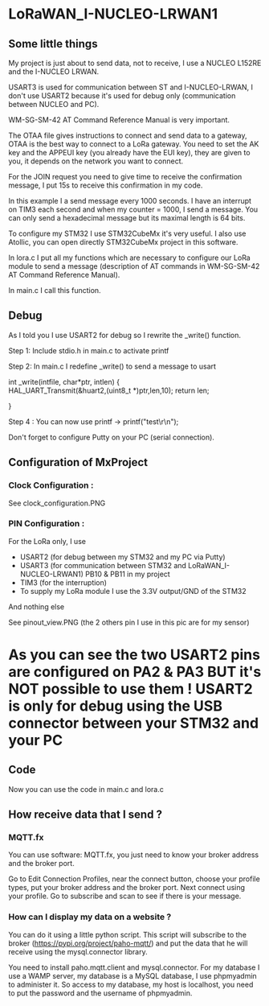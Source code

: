 # LoRaWAN_I-NUCLEO-LRWAN1

## Some little things

My project is just about to send data, not to receive, I use a NUCLEO L152RE and the I-NUCLEO LRWAN.

USART3 is used for communication between ST and I-NUCLEO-LRWAN, I don't use USART2 because it's used for debug only (communication between NUCLEO and PC).

WM-SG-SM-42 AT Command Reference Manual is very important.

The OTAA file gives instructions to connect and send data to a gateway, OTAA is the best way to connect to a LoRa gateway.
You need to set the AK key and the APPEUI key (you already have the EUI key), they are given to you, it depends on the network you want to connect. 

For the JOIN request you need to give time to receive the confirmation message, I put 15s to receive this confirmation in my code.

In this example I a send message every 1000 seconds. I have an interrupt on TIM3 each second and when my counter = 1000, I send a message. You can only send a hexadecimal message but its maximal length is 64 bits.

To configure my STM32 I use STM32CubeMx it's very useful. I also use Atollic, you can open directly STM32CubeMx project in this software.

In lora.c I put all my functions which are necessary to configure our LoRa module to send a message (description of AT commands in WM-SG-SM-42 AT Command Reference Manual).

In main.c I call this function.

## Debug

As I told you I use USART2 for debug so I rewrite the _write() function.

Step 1: 
        Include stdio.h in main.c to activate printf
        
Step 2: 
        In main.c I redefine _write() to send a message to usart

 
 int _write(intfile, char*ptr, intlen) 
 {     
        HAL_UART_Transmit(&huart2,(uint8_t *)ptr,len,10); 
        return len; 
 
 } 


Step 4 :
        You can now use printf
        -> printf("test\r\n");
        
Don't forget to configure Putty on your PC (serial connection).


## Configuration of MxProject

### Clock Configuration : 

See clock_configuration.PNG

### PIN Configuration :

For the LoRa only, I use
  - USART2 (for debug between my STM32 and my PC via Putty)
  - USART3 (for communication between STM32 and LoRaWAN_I-NUCLEO-LRWAN1) PB10 & PB11 in my project
  - TIM3 (for the interruption)
  - To supply my LoRa module I use the 3.3V output/GND of the STM32

And nothing else

See pinout_view.PNG (the 2 others pin I use in this pic are for my sensor)

# As you can see the two USART2 pins are configured on PA2 & PA3 BUT it's NOT possible to use them ! USART2 is only for debug using the USB connector between your STM32 and your PC

## Code

Now you can use the code in main.c and lora.c

## How receive data that I send ?

### MQTT.fx

You can use software: MQTT.fx, you just need to know your broker address and the broker port.

Go to Edit Connection Profiles, near the connect button, choose your profile types, put your broker address and the broker port.
Next connect using your profile. Go to subscribe and scan to see if there is your message.

### How can I display my data on a website ?

You can do it using a little python script.
This script will subscribe to the broker (https://pypi.org/project/paho-mqtt/) and put the data that he will receive using the  mysql.connector library.

You need to install paho.mqtt.client and mysql.connector.
For my database I use a WAMP server, my database is a MySQL database, I use phpmyadmin to administer it. So access to my database, my host is localhost, you need to put the password and the username of phpmyadmin.

